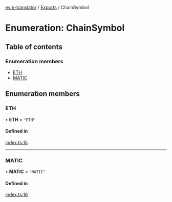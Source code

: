 [evm-translator](../README.md) / [Exports](../modules.md) / ChainSymbol

# Enumeration: ChainSymbol

## Table of contents

### Enumeration members

- [ETH](ChainSymbol.md#eth)
- [MATIC](ChainSymbol.md#matic)

## Enumeration members

### ETH

• **ETH** = `"ETH"`

#### Defined in

[index.ts:15](https://github.com/polyweave/evm-translator/blob/2d1be25/src/interfaces/index.ts#L15)

___

### MATIC

• **MATIC** = `"MATIC"`

#### Defined in

[index.ts:16](https://github.com/polyweave/evm-translator/blob/2d1be25/src/interfaces/index.ts#L16)
